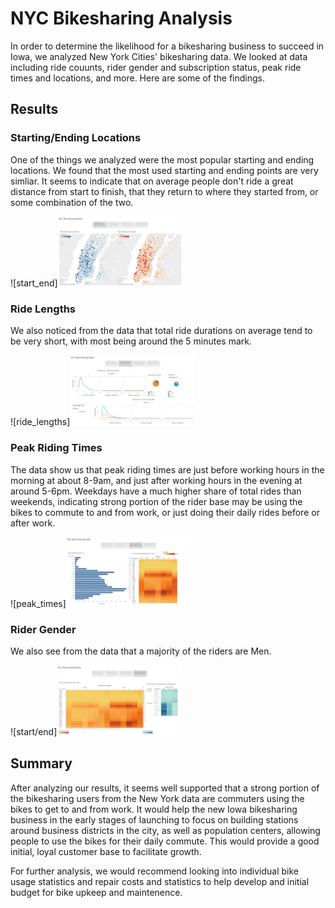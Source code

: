 # NYC Bikesharing Analysis

In order to determine the likelihood for a bikesharing business to succeed in Iowa, we analyzed New York Cities' bikesharing data. We looked at data including ride couunts, rider gender and subscription status, peak ride times and locations, and more. Here are some of the findings.

## Results

### Starting/Ending Locations
One of the things we analyzed were the most popular starting and ending locations. We found that the most used starting and ending points are very simliar. It seems to indicate that on average people don't ride a great distance from start to finish, that they return to where they started from, or some combination of the two.

![start_end]<img src="https://github.com/coryknuth/bikesharing/blob/99e96017544b00a8a3726a01c6069c8f3256d1c2/Locations.png" width="200"/>

### Ride Lengths
We also noticed from the data that total ride durations on average tend to be very short, with most being around the 5 minutes mark.

![ride_lengths]<img src="https://github.com/coryknuth/bikesharing/blob/99e96017544b00a8a3726a01c6069c8f3256d1c2/Ride%20Times.png" width="200"/>

### Peak Riding Times
The data show us that peak riding times are just before working hours in the morning at about 8-9am, and just after working hours in the evening at around 5-6pm. Weekdays have a much higher share of total rides than weekends, indicating strong portion of the rider base may be using the bikes to commute to and from work, or just doing their daily rides before or after work. 

![peak_times]<img src="https://github.com/coryknuth/bikesharing/blob/99e96017544b00a8a3726a01c6069c8f3256d1c2/Peak%20Times.png" width="200"/>

### Rider Gender
We also see from the data that a majority of the riders are Men.

![start/end]<img src="https://github.com/coryknuth/bikesharing/blob/99e96017544b00a8a3726a01c6069c8f3256d1c2/Gender.png" width="200"/>

## Summary

After analyzing our results, it seems well supported that a strong portion of the bikesharing users from the New York data are commuters using the bikes to get to and from work. It would help the new Iowa bikesharing business in the early stages of launching to focus on building stations around business districts in the city, as well as population centers, allowing people to use the bikes for their daily commute. This would provide a good initial, loyal customer base to facilitate growth. 

For further analysis, we would recommend looking into individual bike usage statistics and repair costs and statistics to help develop and initial budget for bike upkeep and maintenence.
